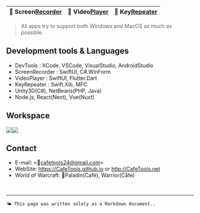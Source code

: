 | 🐻 Screen[Recorder](/ScreenRecorder) | 🐯 Video[Player](/VideoPlayer) | 🐼 Key[Repeater](/KeyRepeater) | 
|:----------|:----------|:----------|

> All apps try to support both Windows and MacOS as much as possible.


## Development tools & Languages
- DevTools : XCode, VSCode, VisualStudio, AndroidStudio
- ScreenRecorder : SwiftUI, C#.WinForm
- VideoPlayer : SwiftUI, Flutter.Dart
- KeyRepeater : Swift.Xib, MFC
- Unity3D(C#), NetBeans(PHP, Java)
- Node.js, React(Next), Vue(Nuxt)


## Workspace
<div style="display: flex;">
    <div style="box-sizing: border-box;">
        <image src="images/cafe_desk.jpg"/>
    </div>
    <div style="box-sizing: border-box;">
        <image src="images/home_desk.jpg"/>
    </div>
</div>


## Contact
- E-mail: <cafetools24@gmail.com>
- WebSite: https://CafeTools.github.io or http://CafeTools.net
- World of Warcraft: Paladin(Cafë), Warrior(Cåfe)
<br>

---
`🌤️ This page was written solely as a Markdown document..`


 